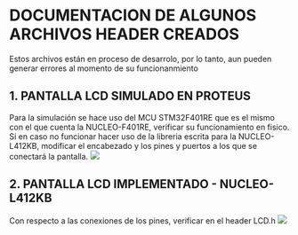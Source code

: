 <H1> DOCUMENTACION DE ALGUNOS ARCHIVOS HEADER CREADOS</H1>

Estos archivos están en proceso de desarrolo, por lo tanto, aun pueden generar errores al momento de su funcionanmiento

<H2> 1. PANTALLA LCD SIMULADO  EN PROTEUS </H2>
Para la simulación se hace uso del MCU STM32F401RE que es el mismo con el que cuenta la NUCLEO-F401RE, verificar su funcionamiento en fisico. Si en caso no funcionar hacer uso de la libreria escrita para la NUCLEO-L412KB, modificar el encabezado y los pines y puertos a los que se conectará la pantalla.
<img src="https://user-images.githubusercontent.com/47931397/125590402-17922dcc-29ad-4373-bf0c-5adc5ae88190.png">

<H2> 2. PANTALLA LCD IMPLEMENTADO - NUCLEO-L412KB </H2>
Con respecto a las conexiones de los pines, verificar en el header LCD.h
<img src="https://user-images.githubusercontent.com/47931397/125590601-f93089a5-154d-4c2c-aae8-a742859bac8c.png">

